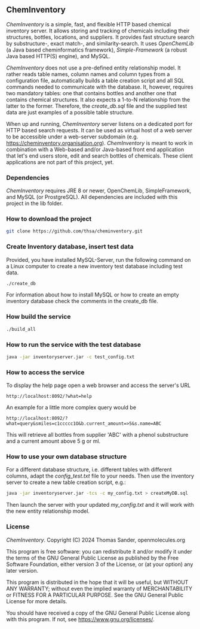 ## ChemInventory
*ChemInventory* is a simple, fast, and flexible HTTP based chemical inventory server. It allows storing
and tracking of chemicals including their structures, bottles, locations, and suppliers.
It provides fast structure search by substructure-, exact match-, and similarity-search.
It uses *OpenChemLib* (a Java based cheminformatics framework), *Simple-Framework* (a robust
Java based HTTP(S) engine), and MySQL.

*ChemInventory* does not use a pre-defined entity relationship model. It rather reads table names,
column names and column types from a configuration file, automatically builds a table creation script
and all SQL commands needed to communicate with the database. It, however, requires two mandatory
tables: one that contains bottles and another one that contains chemical structures. It also expects
a 1-to-N relationship from the latter to the former. Therefore, the *create_db.sql* file and the
supplied test data are just examples of a possible table structure.

When up and running, *ChemInventory* server listens on a dedicated port for HTTP based search requests.
It can be used as virtual host of a web server to be accessible under a web-server subdomain
(e.g. https://cheminventory.organisation.org).
*ChemInventory* is meant to work in combination with a Web-based and/or Java-based front end
application that let's end users store, edit and search bottles of chemicals. These client
applications are not part of this project, yet.


### Dependencies
*ChemInventory* requires JRE 8 or newer, OpenChemLib, SimpleFramework, and MySQL (or ProstgreSQL).
All dependencies are included with this project in the lib folder.


### How to download the project
```bash
git clone https://github.com/thsa/cheminventory.git
```


### Create Inventory database, insert test data
Provided, you have installed MySQL-Server, run the following command on a Linux computer
to create a new inventory test database including test data.
```bash
./create_db
```
For information about how to install MySQL or how to create an empty inventory database
check the comments in the create_db file.


### How build the service
```bash
./build_all
```


### How to run the service with the test database
```bash
java -jar inventoryserver.jar -c test_config.txt
```


### How to access the service
To display the help page open a web browser and access the server's URL
```
http://localhost:8092/?what=help
```
An example for a little more complex query would be
```
http://localhost:8092/?what=query&smiles=c1ccccc1O&b.current_amount=>5&s.name=ABC
```
This will retrieve all bottles from supplier 'ABC' with a phenol substructure and a current amount above 5 g or ml.


### How to use your own database structure
For a different database structure, i.e. different tables with different columns, adapt the *config_test.txt* file to your needs.
Then use the inventory server to create a new table creation script, e.g.:
```bash
java -jar inventoryserver.jar -tcs -c my_config.txt > createMyDB.sql
```
Then launch the server with your updated *my_config.txt* and
it will work with the new entity relationship model.


### License
*ChemInventory*. Copyright (C) 2024 Thomas Sander, openmolecules.org

This program is free software: you can redistribute it and/or modify
it under the terms of the GNU General Public License as published by
the Free Software Foundation, either version 3 of the License, or
(at your option) any later version.

This program is distributed in the hope that it will be useful,
but WITHOUT ANY WARRANTY; without even the implied warranty of
MERCHANTABILITY or FITNESS FOR A PARTICULAR PURPOSE.  See the
GNU General Public License for more details.

You should have received a copy of the GNU General Public License
along with this program.  If not, see <https://www.gnu.org/licenses/>.
